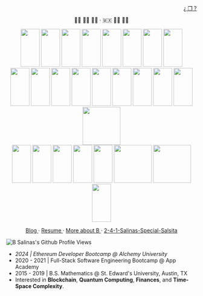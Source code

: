 <header>
    <link rel="stylesheet" href="https://cdn.jsdelivr.net/gh/devicons/devicon@v2.15.1/devicon.min.css">
</header> 

<body>
    <p align="right">
        <a href="https://github.com/B-Salinas/QUBE"> ¿ ❒ ? </a>
    </p>
    <p align="center">
        ✊🏽 ✊🏾 ✊🏿 
        · 
        🇲🇽 🏳️‍🌈 🏳️‍⚧️
    </p>
    <div align="center" justify-content="space-between">
      <div>
        <img src="https://cdn.jsdelivr.net/gh/devicons/devicon/icons/bash/bash-original.svg" height="100" width="50"/>
        <img src="https://cdn.jsdelivr.net/gh/devicons/devicon/icons/javascript/javascript-original.svg" height="100" width="50"/>
        <img src="https://cdn.jsdelivr.net/gh/devicons/devicon/icons/python/python-original-wordmark.svg" height="100" width="50"/>
        <img src="https://cdn.jsdelivr.net/gh/devicons/devicon/icons/typescript/typescript-original.svg" height="100" width="50"/>
        <img src="https://cdn.jsdelivr.net/gh/devicons/devicon/icons/java/java-original-wordmark.svg" height="100" width="50"/>
        <img src="https://cdn.jsdelivr.net/gh/devicons/devicon/icons/html5/html5-original-wordmark.svg" height="100" width="50" />
        <img src="https://cdn.jsdelivr.net/gh/devicons/devicon/icons/css3/css3-original-wordmark.svg" height="100" width="50"/>
        <img src="https://cdn.jsdelivr.net/gh/devicons/devicon/icons/solidity/solidity-original.svg" height="100" width="50" />
      </div>
      <div> 
        <img src="https://cdn.jsdelivr.net/gh/devicons/devicon/icons/nodejs/nodejs-original.svg" height="100" width="50" />
        <img src="https://cdn.jsdelivr.net/gh/devicons/devicon/icons/git/git-original-wordmark.svg" height="100" width="50" />
        <img src="https://cdn.jsdelivr.net/gh/devicons/devicon/icons/jira/jira-original-wordmark.svg" height="100" width="50" />
        <img src="https://cdn.jsdelivr.net/gh/devicons/devicon/icons/threejs/threejs-original-wordmark.svg" height="100" width="50"/>
        <img src="https://cdn.jsdelivr.net/gh/devicons/devicon/icons/react/react-original-wordmark.svg" height="100" width="50"/>
        <img src="https://cdn.jsdelivr.net/gh/devicons/devicon/icons/bootstrap/bootstrap-plain-wordmark.svg" height="100" width="50"/>
        <img src="https://cdn.jsdelivr.net/gh/devicons/devicon/icons/redux/redux-original.svg" height="100" width="50"/>
        <img src="https://cdn.jsdelivr.net/gh/devicons/devicon/icons/flask/flask-original-wordmark.svg" height="100" width="50"/>
        <img src="https://cdn.jsdelivr.net/gh/devicons/devicon/icons/postgresql/postgresql-original-wordmark.svg" height="100" width="50"/>  
        <img src="https://cdn.jsdelivr.net/gh/devicons/devicon/icons/sequelize/sequelize-original-wordmark.svg" height="100" width="100"/>
      </div>
      <div>
        <img src="https://cdn.jsdelivr.net/gh/devicons/devicon/icons/latex/latex-original.svg" height="100" width="50"/>
        <img src="https://cdn.jsdelivr.net/gh/devicons/devicon/icons/matlab/matlab-original.svg" height="100" width="50"/>
        <img src="https://cdn.jsdelivr.net/gh/devicons/devicon/icons/markdown/markdown-original.svg" height="100" width="50"/>    
        <img src="https://cdn.jsdelivr.net/gh/devicons/devicon/icons/figma/figma-original.svg" height="100" width="50"/>
        <img src="https://cdn.jsdelivr.net/gh/devicons/devicon/icons/docker/docker-original-wordmark.svg" height="100" width="50"/>
        <img src="https://cdn.jsdelivr.net/gh/devicons/devicon/icons/amazonwebservices/amazonwebservices-original-wordmark.svg" height="100" width="100"/>
        <img src="https://cdn.jsdelivr.net/gh/devicons/devicon/icons/gatsby/gatsby-original-wordmark.svg" height="100" width="100"/>
        <img src="https://cdn.jsdelivr.net/gh/devicons/devicon/icons/heroku/heroku-original-wordmark.svg" height="100" width="50"/>
      </div>
    </div>
    <p align="center">
      <a href="https://github.com/B-Salinas/github-should-have-a-blog"> Blog </a>
      ·
      <a href="https://github.com/B-Salinas/resume-pdfs/blob/main/2023-11-Salinas-Blockchain-Resume.pdf"> Resume </a>
      ·
      <a href="https://linkedin.com/in/b-salinas"> More about B </a>  
      ·
      <a href="https://github.com/a-salinas"> 2-4-1-Salinas-Special-Salsita </a>  
    </p>
    <p>
       <img src="https://komarev.com/ghpvc/?username=b-salinas" alt="B Salinas's Github Profile Views">  
    </p>
</body>

+ _2024 | Ethereum Developer Bootcamp @ Alchemy University_
+ 2020 - 2021 | Full-Stack Software Engineering Bootcamp @ App Academy 
+ 2015 - 2019 | B.S. Mathematics @ St. Edward's University, Austin, TX
+ Interested in **Blockchain**, **Quantum Computing**, **Finances**, and **Time-Space Complexity**.
        

